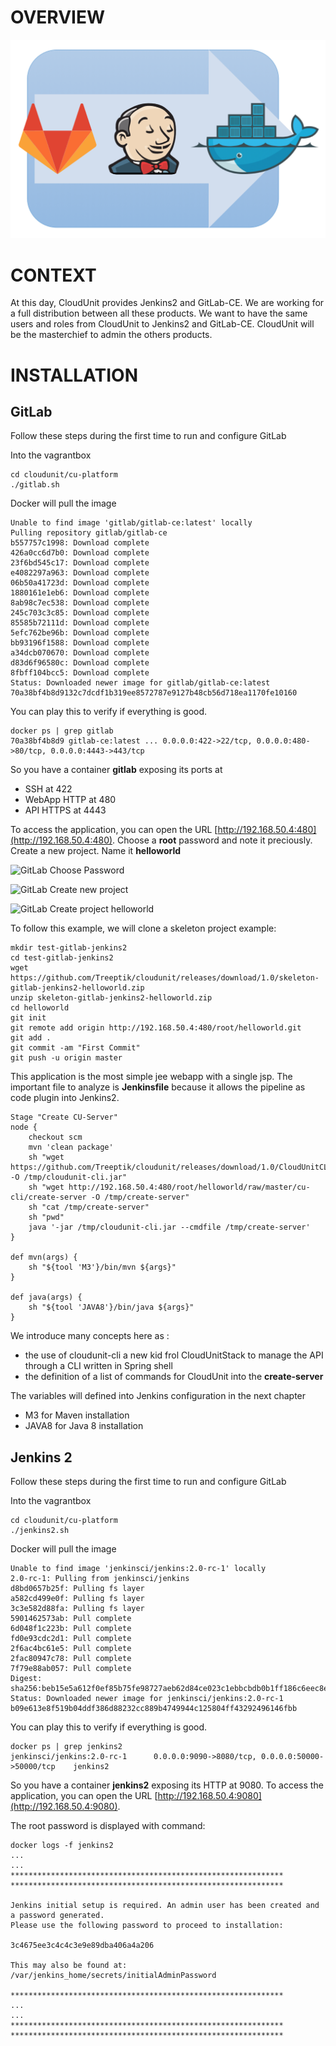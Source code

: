 # OVERVIEW

![Jenkins2 Logo](img/plateforme-trio.png "Devops Plateforme")

# CONTEXT

At this day, CloudUnit provides Jenkins2 and GitLab-CE. 
We are working for a full distribution between all these products.
We want to have the same users and roles from CloudUnit to Jenkins2 and GitLab-CE.
CloudUnit will be the masterchief to admin the others products.

# INSTALLATION

## GitLab

Follow these steps during the first time to run and configure GitLab

Into the vagrantbox 
```
cd cloudunit/cu-platform
./gitlab.sh
````

Docker will pull the image 

````
Unable to find image 'gitlab/gitlab-ce:latest' locally
Pulling repository gitlab/gitlab-ce
b557757c1998: Download complete
426a0cc6d7b0: Download complete
23f6bd545c17: Download complete
e4082297a963: Download complete
06b50a41723d: Download complete
1880161e1eb6: Download complete
8ab98c7ec538: Download complete
245c703c3c85: Download complete
85585b72111d: Download complete
5efc762be96b: Download complete
bb93196f1588: Download complete
a34dcb070670: Download complete
d83d6f96580c: Download complete
8fbff104bcc5: Download complete
Status: Downloaded newer image for gitlab/gitlab-ce:latest
70a38bf4b8d9132c7dcdf1b319ee8572787e9127b48cb56d718ea1170fe10160
````

You can play this to verify if everything is good.

```
docker ps | grep gitlab
70a38bf4b8d9 gitlab-ce:latest ... 0.0.0.0:422->22/tcp, 0.0.0.0:480->80/tcp, 0.0.0.0:4443->443/tcp 
```

So you have a container **gitlab** exposing its ports at 
* SSH at 422
* WebApp HTTP at 480
* API HTTPS at 4443

To access the application, you can open the URL [http://192.168.50.4:480](http://192.168.50.4:480).
Choose a **root** password and note it preciously.
Create a new project.
Name it **helloworld**


![GitLab Choose Password](img/gitlab-choose-password.png "Choose Password")    

![GitLab Create new project](img/gitlab-create-new-project.png "Create new project")    

![GitLab Create project helloworld](img/gitlab-create-project-helloworld.png "Create project helloworld")    

To follow this example, we will clone a skeleton project example:

```
mkdir test-gitlab-jenkins2
cd test-gitlab-jenkins2
wget https://github.com/Treeptik/cloudunit/releases/download/1.0/skeleton-gitlab-jenkins2-helloworld.zip
unzip skeleton-gitlab-jenkins2-helloworld.zip
cd helloworld
git init
git remote add origin http://192.168.50.4:480/root/helloworld.git
git add .
git commit -am "First Commit"
git push -u origin master
```

This application is the most simple jee webapp with a single jsp.
The important file to analyze is **Jenkinsfile** because it allows the pipeline as code plugin into Jenkins2.

```
Stage "Create CU-Server"
node {
    checkout scm
    mvn 'clean package'
    sh "wget https://github.com/Treeptik/cloudunit/releases/download/1.0/CloudUnitCLI.jar -O /tmp/cloudunit-cli.jar"
    sh "wget http://192.168.50.4:480/root/helloworld/raw/master/cu-cli/create-server -O /tmp/create-server"
    sh "cat /tmp/create-server"
    sh "pwd"
    java '-jar /tmp/cloudunit-cli.jar --cmdfile /tmp/create-server'
}

def mvn(args) {
    sh "${tool 'M3'}/bin/mvn ${args}"
}

def java(args) {
    sh "${tool 'JAVA8'}/bin/java ${args}"
}
```
We introduce many concepts here as :
* the use of cloudunit-cli a new kid frol CloudUnitStack to manage the API through a CLI written in Spring shell
* the definition of a list of commands for CloudUnit into the **create-server**

The variables will defined into Jenkins configuration in the next chapter
* M3 for Maven installation
* JAVA8 for Java 8 installation

## Jenkins 2

Follow these steps during the first time to run and configure GitLab

Into the vagrantbox 
```
cd cloudunit/cu-platform
./jenkins2.sh
````
Docker will pull the image 
```
Unable to find image 'jenkinsci/jenkins:2.0-rc-1' locally
2.0-rc-1: Pulling from jenkinsci/jenkins
d8bd0657b25f: Pulling fs layer
a582cd499e0f: Pulling fs layer
3c3e582d88fa: Pulling fs layer
5901462573ab: Pull complete
6d048f1c223b: Pull complete
fd0e93cdc2d1: Pull complete
2f6ac4bc61e5: Pull complete
2fac80947c78: Pull complete
7f79e88ab057: Pull complete
Digest: sha256:beb15e5a612f0ef85b75fe98727aeb62d84ce023c1ebbcbdb0b1ff186c6eec8e
Status: Downloaded newer image for jenkinsci/jenkins:2.0-rc-1
b09e613e8f519b04ddf386d88232cc889b4749944c125804ff43292496146fbb
```

You can play this to verify if everything is good.

```
docker ps | grep jenkins2
jenkinsci/jenkins:2.0-rc-1      0.0.0.0:9090->8080/tcp, 0.0.0.0:50000->50000/tcp    jenkins2
```

So you have a container **jenkins2** exposing its HTTP at 9080.
To access the application, you can open the URL [http://192.168.50.4:9080](http://192.168.50.4:9080).

The root password is displayed with command:

```
docker logs -f jenkins2
...
...
*************************************************************
*************************************************************

Jenkins initial setup is required. An admin user has been created and a password generated.
Please use the following password to proceed to installation:

3c4675ee3c4c4c3e9e89dba406a4a206

This may also be found at: /var/jenkins_home/secrets/initialAdminPassword

*************************************************************
...
...
*************************************************************
*************************************************************
```

